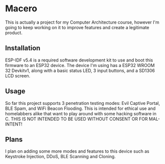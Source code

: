 # Macero
This is actually a project for my Computer Architecture course, however I'm going to keep working on it to improve features and create a legitimate product.

## Installation
ESP-IDF v5.4 is a required software development kit to use and boot this firmware to an ESP32 device. The device I'm using has a ESP32 WROOM 32 Devkitv1, along with a basic status LED, 3 input buttons, and a SD1306 LCD screen.

## Usage
So far this project supports 3 penetration testing modes: Evil Captive Portal, BLE Spam, and WiFi Beacon Flooding. This is intended for ethical use and homelabbers alike that want to play around with some hacking software in C. 
THIS IS NOT INTENDED TO BE USED WITHOUT CONSENT OR FOR MAL-INTENT!

## Plans
I plan on adding some more modes and features to this device such as Keystroke Injection, DDoS, BLE Scanning and Cloning.

